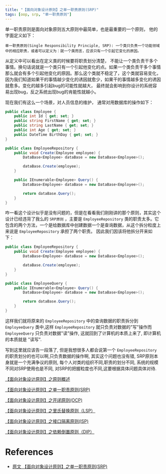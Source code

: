 ```yaml
---
title: "【面向对象设计原则】之单一职责原则(SRP)"
tags: [oop, srp, "单一职责原则"]
---
```


单一职责原则是面向对象原则五大原则中最简单，也是最重要的一个原则， 他的字面定义如下：

`单一职责原则(Single Responsibility Principle, SRP): 一个类只负责一个功能领域中的相应职责，或者可以定义为：就一个类而言，应该只有一个引起它变化的原因。`

从定义中可以看出在定义类的时候要将职责划分清楚， 不能让一个类负责干多个事情。换句话说就是一个类只有一个引起他变化的点。如果一个类负责干多个事情那么就会有多个引起他变化的原因。那么这个类就不稳定了，这个类就容易变化，因为我们知道如果干的事情越少变化的诱因就愈少，如果干的事情越多变化的诱因就愈多。变化的越多引起bug的可能性就越大， 最终就会影响到你设计的系统容易出现bug，反之系统出现bug的肯能性就越小。

现在我们有这么一个场景，对人员信息的维护， 通常对用数据库的操作如下：

```c#
public class Employee {
    public int Id { get; set; }
    public string FirstName { get; set; }
    public string LastName { get; set; }
    public int Age { get; set; }
    public DateTime BirthDay { get; set; }
}

public class EmployeeRepository {
    public void Create(Employee employee) {
        DataBase<Employee> dataBase = new DataBase<Employee>();

        dataBase.Create(employee);
    }

    public IEnumerable<Employee> Query() {
        DataBase<Employee> dataBase = new DataBase<Employee>();

        return dataBase.Query();
    }
}
```

咋一看这个设计似乎是没有问题的，但是在看看我们刚刚讲的那个原则，其实这个设计已经违背了我么的 `SRP原则` ，主要是 `EmployeeRepository` 类的职责太多。它包含的两个方法，一个是给数据库中创建数据一个是查询数据，从这个拆分粒度上来说是 `EmployeeRepository` 承担了两个职责。 因此我们因该将他拆分开来如下：

```c#
public class EmployeeRepository {
    public void Create(Employee employee) {
        DataBase<Employee> dataBase = new DataBase<Employee>();

        dataBase.Create(employee);
    }
}

public class EmployeeQuery {
    public IEnumerable<Employee> Query() {
        DataBase<Employee> dataBase = new DataBase<Employee>();

        return dataBase.Query();
    }
}
```

这样我们就将原来的 `EmployeeRepository` 中的查询数据的职责拆分到 `EmployeeQuery` 类中,这样 `EmployeeRepository` 就只负责对数据的"写"操作而 `EmployeeQuery` 只负责对数据"读"操作, 这就回到了计算机的本质上来了, 即计算机的本质就是 "读写".

写到这里就应该告一段落了, 但是我想很多人都会说第一个 `EmployeeRepository` 的职责划分的也可以啊,只负责数据的操作啊, 其实这个问题也没有错, SRP原则本身就是一个充满争议的原则, 每个人对类的组织不同,职责的划分不同, 系统的规模不同对SRP使用也是不同, 对SRP的把握粒度也不同,这要根据具体问题具体对待.


[【面向对象设计原则】之原则概述](../oop-0/)

[【面向对象设计原则】之单一职责原则(SRP)](../oop-1-srp/)

[【面向对象设计原则】之开闭原则(OCP)](../oop-2-ocp/)

[【面向对象设计原则】之里氏替换原则（LSP）](../oop-3-lsp/)

[【面向对象设计原则】之接口隔离原则(ISP)](../oop-4-isp/)

[【面向对象设计原则】之依赖倒置原则（DIP）](../oop-5-dip/)

# References

- [原文 【面向对象设计原则】之单一职责原则(SRP)](https://www.cnblogs.com/vaiyanzi/p/6877436.html)
